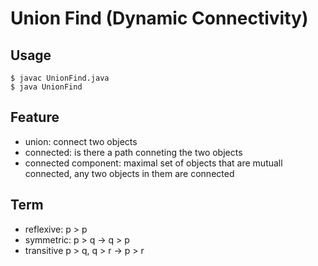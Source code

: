 # Union Find (Dynamic Connectivity)

## Usage 
    $ javac UnionFind.java
    $ java UnionFind

## Feature
- union: connect two objects
- connected: is there a path conneting the two objects
- connected component: maximal set of objects that are mutuall connected, any two objects in them are connected

## Term
- reflexive: p > p 
- symmetric: p > q -> q > p
- transitive p > q, q > r -> p > r
